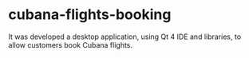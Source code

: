 # cubana-flights-booking
 It was developed a desktop application, using Qt 4 IDE and libraries, to allow customers book Cubana flights.
